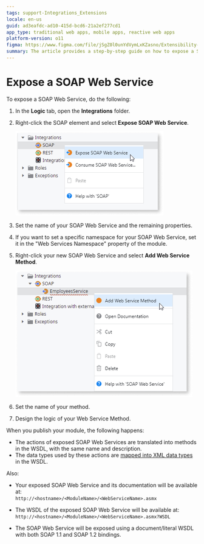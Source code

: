 ```yaml
---
tags: support-Integrations_Extensions
locale: en-us
guid: ad3eafdc-ad10-415d-bcd6-21a2ef277cd1
app_type: traditional web apps, mobile apps, reactive web apps
platform-version: o11
figma: https://www.figma.com/file/jSgZ0l0unYdVymLxKZasno/Extensibility-and-Integration?type=design&node-id=418%3A33&mode=design&t=8a1ub9syb4QKHbuk-1
summary: The article provides a step-by-step guide on how to expose a SOAP Web Service, including setting properties, adding methods, and publishing the module
---
```

# Expose a SOAP Web Service

To expose a SOAP Web Service, do the following:

1. In the **Logic** tab, open the **Integrations** folder.

1. Right-click the SOAP element and select **Expose SOAP Web Service**. 

    ![Screenshot showing the option to expose a SOAP Web Service in the Integrations folder](images/soap-expose-add-web-service.png "Expose SOAP Web Service") 

1. Set the name of your SOAP Web Service and the remaining properties. 

1. If you want to set a specific namespace for your SOAP Web Service, set it in the "Web Services Namespace" property of the module. 

1. Right-click your new SOAP Web Service and select **Add Web Service Method**. 

    ![Screenshot demonstrating how to add a new Web Service Method to a SOAP Web Service](images/soap-add-method-ss.png "Add Web Service Method")

1. Set the name of your method. 

1. Design the logic of your Web Service Method. 

When you publish your module, the following happens:

* The actions of exposed SOAP Web Services are translated into methods in the WSDL, with the same name and description.
* The data types used by these actions are [mapped into XML data types](<../../../ref/extensibility-and-integration/soap/exposed-soap/mapping-outsystems-to-xml.md>) in the WSDL.

Also:

* Your exposed SOAP Web Service and its documentation will be available at:  
    `http://<hostname>/<ModuleName>/<WebServiceName>.asmx`

* The WSDL of the exposed SOAP Web Service will be available at:  
    `http://<hostname>/<ModuleName>/<WebServiceName>.asmx?WSDL`

* The SOAP Web Service will be exposed using a document/literal WSDL with both SOAP 1.1 and SOAP 1.2 bindings.
